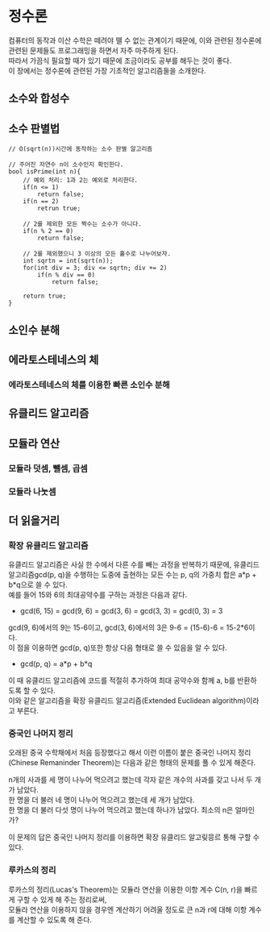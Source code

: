 # 정수론

컴퓨터의 동작과 이산 수학은 떼려야 뗄 수 없는 관계이기 때문에, 
이와 관련된 정수론에 관련된 문제들도 프로그래밍을 하면서 자주 마주하게 된다.  
따라서 가끔식 필요할 때가 있기 때문에 조금이라도 공부를 해두는 것이 좋다.  
이 장에서는 정수론에 관련된 가장 기초적인 알고리즘들을 소개한다.  

## 소수와 합성수

## 소수 판별법

```{.cpp}
// O(sqrt(n))시간에 동작하는 소수 판별 알고리즘

// 주어진 자연수 n이 소수인지 확인한다.
bool isPrime(int n){
	// 예외 처리: 1과 2는 예외로 처리한다.
	if(n <= 1)
		return false;
	if(n == 2)
		retrun true;

	// 2를 제외한 모든 짝수는 소수가 아니다.
	if(n % 2 == 0) 
		return false;
	
	// 2를 제외했으니 3 이상의 모든 홀수로 나누어보자.
	int sqrtn = int(sqrt(n));
	for(int div = 3; div <= sqrtn; div += 2)
		if(n % div == 0)
			return false;

	return true;
}
```
## 소인수 분해

## 에라토스테네스의 체

### 에라토스테네스의 체를 이용한 빠른 소인수 분해

## 유클리드 알고리즘

## 모듈라 연산

### 모듈라 덧셈, 뺄셈, 곱셈

### 모듈라 나눗셈

## 더 읽을거리

### 확장 유클리드 알고리즘

유클리드 알고리즘은 사실 한 수에서 다른 수를 빼는 과정을 반복하기 때문에, 유클리드 알고리즘gcd(p, q)을 수행하는 도중에 출현하는 모든 수는 p, q의 가중치 합은 a\*p + b\*q으로 쓸 수 있다.  
예를 들어 15와 6의 최대공약수를 구하는 과정은 다음과 같다.  

* gcd(6, 15) = gcd(9, 6) = gcd(3, 6) = gcd(3, 3) = gcd(0, 3) = 3

gcd(9, 6)에서의 9는 15-6이고, gcd(3, 6)에서의 3은 9-6 = (15-6)-6 = 15-2\*6이다.  
이 점을 이용하면 gcd(p, q)또한 항상 다음 형태로 쓸 수 있음을 알 수 있다.  

* gcd(p, q) = a\*p + b\*q

이 때 유클리드 알고리즘에 코드를 적절히 추가하여 최대 공약수와 함께 a, b를 반환하도록 할 수 있다.  
이와 같은 알고리즘을 확장 유클리드 알고리즘(Extended Euclidean algorithm)이라고 부른다.  


### 중국인 나머지 정리

오래된 중국 수학채에서 처음 등장했다고 해서 이런 이름이 붙은 중국인 나머지 정리(Chinese Remaninder Theorem)는 다음과 같은 형태의 문제를 풀 수 있게 해준다.  


n개의 사과를 세 명이 나누어 먹으려고 했는데 각자 같은 개수의 사과를 갖고 나서 두 개가 남았다.  
한 명을 더 불러 네 명이 나누어 먹으려고 했는데 세 개가 남았다.  
한 명을 더 불러 다섯 명이 나누어 먹으려고 했는데 하나가 남았다. 최소의 n은 얼마인가?  


이 문제의 답은 중국인 나머지 정리를 이용하면 확장 유클리드 알고맂믕르 통해 구할 수 있다.  

### 루카스의 정리

루카스의 정리(Lucas's Theorem)는 모듈라 연산을 이용한 이항 계수 C(n, r)을 빠르게 구할 수 있게 해 주는 정리로써,  
모듈라 연산을 이용하지 않을 경우엔 계산하기 어려울 정도로 큰 n과 r에 대해 이항 계수를 계산할 수 있도록 해 준다.  

